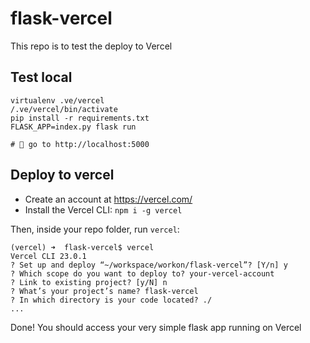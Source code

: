 # flask-vercel

This repo is to test the deploy to Vercel

## Test local

```
virtualenv .ve/vercel
/.ve/vercel/bin/activate
pip install -r requirements.txt
FLASK_APP=index.py flask run

# 🚀 go to http://localhost:5000
```

## Deploy to vercel

- Create an account at https://vercel.com/
- Install the Vercel CLI: `npm i -g vercel`

Then, inside your repo folder, run `vercel`:

```
(vercel) ➜  flask-vercel$ vercel
Vercel CLI 23.0.1
? Set up and deploy “~/workspace/workon/flask-vercel”? [Y/n] y
? Which scope do you want to deploy to? your-vercel-account
? Link to existing project? [y/N] n
? What’s your project’s name? flask-vercel
? In which directory is your code located? ./
...
```

Done! You should access your very simple flask app running on Vercel
